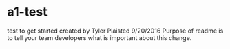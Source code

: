 # a1-test
test to get started
created by Tyler Plaisted
9/20/2016
Purpose of readme is to tell your team developers what is important about this change.
